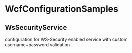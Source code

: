 WcfConfigurationSamples
=======================

WsSecurityService
-----------------
configuration for WS-Security enabled service with custom username+password validation
